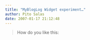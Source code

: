 ```yaml
---
title: "MyBlogLog Widget experiment…"
author: Pito Salas
date: 2007-01-17 21:12:48
---
```


>
> How do you like this:


